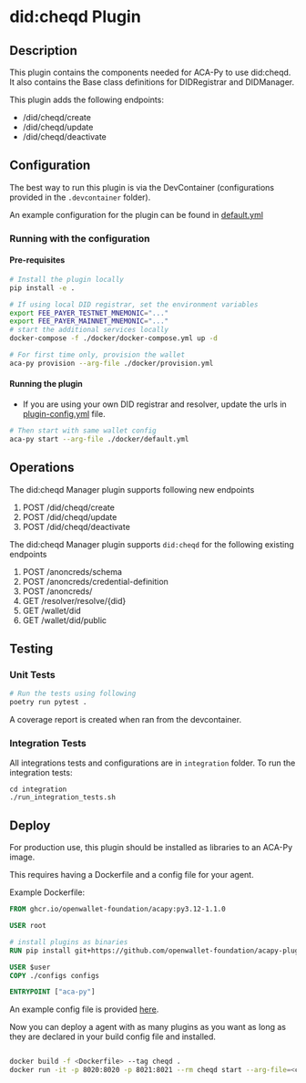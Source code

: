 # did:cheqd Plugin

## Description

This plugin contains the components needed for ACA-Py to use did:cheqd. It also contains the Base class definitions for DIDRegistrar and DIDManager. 

This plugin adds the following endpoints:

- /did/cheqd/create
- /did/cheqd/update
- /did/cheqd/deactivate

## Configuration

The best way to run this plugin is via the DevContainer (configurations provided in the `.devcontainer` folder).

An example configuration for the plugin can be found in [default.yml](./docker/default.yml)

### Running with the configuration

#### Pre-requisites
```bash
# Install the plugin locally
pip install -e .

# If using local DID registrar, set the environment variables
export FEE_PAYER_TESTNET_MNEMONIC="..."
export FEE_PAYER_MAINNET_MNEMONIC="..."
# start the additional services locally
docker-compose -f ./docker/docker-compose.yml up -d

# For first time only, provision the wallet
aca-py provision --arg-file ./docker/provision.yml
```

#### Running the plugin

- If you are using your own DID registrar and resolver, update the urls in [plugin-config.yml](./docker/plugin-config.yml) file.
```bash
# Then start with same wallet config
aca-py start --arg-file ./docker/default.yml
```

## Operations 

The did:cheqd Manager plugin supports following new endpoints

1. POST /did/cheqd/create
1. POST /did/cheqd/update
1. POST /did/cheqd/deactivate

The did:cheqd Manager plugin supports `did:cheqd` for the following existing endpoints
1. POST /anoncreds/schema
1. POST /anoncreds/credential-definition
1. POST /anoncreds/<tbc>
1. GET /resolver/resolve/{did}
1. GET /wallet/did
1. GET /wallet/did/public

## Testing

### Unit Tests

```bash
# Run the tests using following
poetry run pytest .
```
A coverage report is created when ran from the devcontainer. 

### Integration Tests

All integrations tests and configurations are in `integration` folder.
To run the integration tests:

```shell
cd integration
./run_integration_tests.sh
```

## Deploy

For production use, this plugin should be installed as libraries to an ACA-Py image.

This requires having a Dockerfile and a config file for your agent.

Example Dockerfile:

```Dockerfile
FROM ghcr.io/openwallet-foundation/acapy:py3.12-1.1.0

USER root

# install plugins as binaries
RUN pip install git+https://github.com/openwallet-foundation/acapy-plugins@main#subdirectory=cheqd

USER $user
COPY ./configs configs

ENTRYPOINT ["aca-py"]

```

An example config file is provided [here](./docker/default.yml).

Now you can deploy a agent with as many plugins as you want as long as they are declared in your build config file and installed.

``` bash

docker build -f <Dockerfile> --tag cheqd .
docker run -it -p 8020:8020 -p 8021:8021 --rm cheqd start --arg-file=<config-file> -->

```
